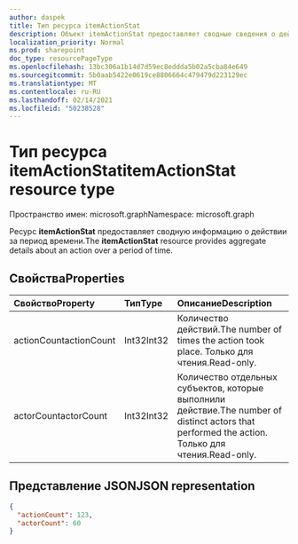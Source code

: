 ```yaml
---
author: daspek
title: Тип ресурса itemActionStat
description: Объект itemActionStat предоставляет сводные сведения о действии за период времени.
localization_priority: Normal
ms.prod: sharepoint
doc_type: resourcePageType
ms.openlocfilehash: 13bc306a1b14d7d59ec8eddda5b02a5cba84e649
ms.sourcegitcommit: 5b0aab5422e0619ce8806664c479479d223129ec
ms.translationtype: MT
ms.contentlocale: ru-RU
ms.lasthandoff: 02/14/2021
ms.locfileid: "50238528"
---
```

# <a name="itemactionstat-resource-type"></a><span data-ttu-id="df833-103">Тип ресурса itemActionStat</span><span class="sxs-lookup"><span data-stu-id="df833-103">itemActionStat resource type</span></span>

<span data-ttu-id="df833-104">Пространство имен: microsoft.graph</span><span class="sxs-lookup"><span data-stu-id="df833-104">Namespace: microsoft.graph</span></span>

<span data-ttu-id="df833-105">Ресурс **itemActionStat** предоставляет сводную информацию о действии за период времени.</span><span class="sxs-lookup"><span data-stu-id="df833-105">The **itemActionStat** resource provides aggregate details about an action over a period of time.</span></span>

## <a name="properties"></a><span data-ttu-id="df833-106">Свойства</span><span class="sxs-lookup"><span data-stu-id="df833-106">Properties</span></span>

| <span data-ttu-id="df833-107">Свойство</span><span class="sxs-lookup"><span data-stu-id="df833-107">Property</span></span>    | <span data-ttu-id="df833-108">Тип</span><span class="sxs-lookup"><span data-stu-id="df833-108">Type</span></span>  | <span data-ttu-id="df833-109">Описание</span><span class="sxs-lookup"><span data-stu-id="df833-109">Description</span></span>
|:------------|:------|:-------------------------------------------------------
| <span data-ttu-id="df833-110">actionCount</span><span class="sxs-lookup"><span data-stu-id="df833-110">actionCount</span></span> | <span data-ttu-id="df833-111">Int32</span><span class="sxs-lookup"><span data-stu-id="df833-111">Int32</span></span> | <span data-ttu-id="df833-112">Количество действий.</span><span class="sxs-lookup"><span data-stu-id="df833-112">The number of times the action took place.</span></span> <span data-ttu-id="df833-113">Только для чтения.</span><span class="sxs-lookup"><span data-stu-id="df833-113">Read-only.</span></span>
| <span data-ttu-id="df833-114">actorCount</span><span class="sxs-lookup"><span data-stu-id="df833-114">actorCount</span></span>  | <span data-ttu-id="df833-115">Int32</span><span class="sxs-lookup"><span data-stu-id="df833-115">Int32</span></span> | <span data-ttu-id="df833-116">Количество отдельных субъектов, которые выполнили действие.</span><span class="sxs-lookup"><span data-stu-id="df833-116">The number of distinct actors that performed the action.</span></span> <span data-ttu-id="df833-117">Только для чтения.</span><span class="sxs-lookup"><span data-stu-id="df833-117">Read-only.</span></span>

## <a name="json-representation"></a><span data-ttu-id="df833-118">Представление JSON</span><span class="sxs-lookup"><span data-stu-id="df833-118">JSON representation</span></span>

<!-- {
  "blockType": "resource",
  "optionalProperties": [ ],
  "@type": "microsoft.graph.itemActionStat",
}-->

```json
{
  "actionCount": 123,
  "actorCount": 60
}
```

<!--
{
  "type": "#page.annotation",
  "description": "The itemActionStat object provides aggregate details about an action over a period of time.",
  "keywords": "activities,activity,action,analytics",
  "section": "documentation",
  "tocPath": "Resources/itemActionStat",
  "suppressions": []
}
-->

